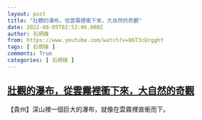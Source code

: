 ```yaml
---
layout: post
title: "壯觀的瀑布，從雲霧裡衝下來，大自然的奇觀"
date: 2022-08-05T02:53:06.000Z
author: 石炳鋒
from: https://www.youtube.com/watch?v=Q6T3cQrgghY
tags: [ 石炳锋 ]
comments: True
categories: [ 石炳锋 ]
---
```

<!--1659667986000-->
[壯觀的瀑布，從雲霧裡衝下來，大自然的奇觀](https://www.youtube.com/watch?v=Q6T3cQrgghY)
------

<div>
【貴州】深山裡一個巨大的瀑布，就像在雲霧裡直衝而下。
</div>
